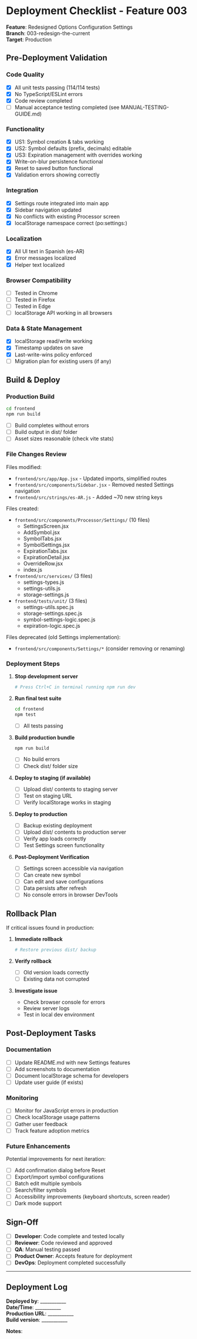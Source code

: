 # Deployment Checklist - Feature 003

**Feature**: Redesigned Options Configuration Settings  
**Branch**: 003-redesign-the-current  
**Target**: Production

## Pre-Deployment Validation

### Code Quality

- [x] All unit tests passing (114/114 tests)
- [x] No TypeScript/ESLint errors
- [x] Code review completed
- [ ] Manual acceptance testing completed (see MANUAL-TESTING-GUIDE.md)

### Functionality

- [x] US1: Symbol creation & tabs working
- [x] US2: Symbol defaults (prefix, decimals) editable
- [x] US3: Expiration management with overrides working
- [x] Write-on-blur persistence functional
- [x] Reset to saved button functional
- [x] Validation errors showing correctly

### Integration

- [x] Settings route integrated into main app
- [x] Sidebar navigation updated
- [x] No conflicts with existing Processor screen
- [x] localStorage namespace correct (po:settings:)

### Localization

- [x] All UI text in Spanish (es-AR)
- [x] Error messages localized
- [x] Helper text localized

### Browser Compatibility

- [ ] Tested in Chrome
- [ ] Tested in Firefox
- [ ] Tested in Edge
- [ ] localStorage API working in all browsers

### Data & State Management

- [x] localStorage read/write working
- [x] Timestamp updates on save
- [x] Last-write-wins policy enforced
- [ ] Migration plan for existing users (if any)

## Build & Deploy

### Production Build

```bash
cd frontend
npm run build
```

- [ ] Build completes without errors
- [ ] Build output in dist/ folder
- [ ] Asset sizes reasonable (check vite stats)

### File Changes Review

Files modified:
- `frontend/src/app/App.jsx` - Updated imports, simplified routes
- `frontend/src/components/Sidebar.jsx` - Removed nested Settings navigation
- `frontend/src/strings/es-AR.js` - Added ~70 new string keys

Files created:
- `frontend/src/components/Processor/Settings/` (10 files)
  - SettingsScreen.jsx
  - AddSymbol.jsx
  - SymbolTabs.jsx
  - SymbolSettings.jsx
  - ExpirationTabs.jsx
  - ExpirationDetail.jsx
  - OverrideRow.jsx
  - index.js
- `frontend/src/services/` (3 files)
  - settings-types.js
  - settings-utils.js
  - storage-settings.js
- `frontend/tests/unit/` (3 files)
  - settings-utils.spec.js
  - storage-settings.spec.js
  - symbol-settings-logic.spec.js
  - expiration-logic.spec.js

Files deprecated (old Settings implementation):
- `frontend/src/components/Settings/*` (consider removing or renaming)

### Deployment Steps

1. **Stop development server**
   ```bash
   # Press Ctrl+C in terminal running npm run dev
   ```

2. **Run final test suite**
   ```bash
   cd frontend
   npm test
   ```
   - [ ] All tests passing

3. **Build production bundle**
   ```bash
   npm run build
   ```
   - [ ] No build errors
   - [ ] Check dist/ folder size

4. **Deploy to staging (if available)**
   - [ ] Upload dist/ contents to staging server
   - [ ] Test on staging URL
   - [ ] Verify localStorage works in staging

5. **Deploy to production**
   - [ ] Backup existing deployment
   - [ ] Upload dist/ contents to production server
   - [ ] Verify app loads correctly
   - [ ] Test Settings screen functionality

6. **Post-Deployment Verification**
   - [ ] Settings screen accessible via navigation
   - [ ] Can create new symbol
   - [ ] Can edit and save configurations
   - [ ] Data persists after refresh
   - [ ] No console errors in browser DevTools

## Rollback Plan

If critical issues found in production:

1. **Immediate rollback**
   ```bash
   # Restore previous dist/ backup
   ```

2. **Verify rollback**
   - [ ] Old version loads correctly
   - [ ] Existing data not corrupted

3. **Investigate issue**
   - Check browser console for errors
   - Review server logs
   - Test in local dev environment

## Post-Deployment Tasks

### Documentation

- [ ] Update README.md with new Settings features
- [ ] Add screenshots to documentation
- [ ] Document localStorage schema for developers
- [ ] Update user guide (if exists)

### Monitoring

- [ ] Monitor for JavaScript errors in production
- [ ] Check localStorage usage patterns
- [ ] Gather user feedback
- [ ] Track feature adoption metrics

### Future Enhancements

Potential improvements for next iteration:
- [ ] Add confirmation dialog before Reset
- [ ] Export/import symbol configurations
- [ ] Batch edit multiple symbols
- [ ] Search/filter symbols
- [ ] Accessibility improvements (keyboard shortcuts, screen reader)
- [ ] Dark mode support

## Sign-Off

- [ ] **Developer**: Code complete and tested locally
- [ ] **Reviewer**: Code reviewed and approved
- [ ] **QA**: Manual testing passed
- [ ] **Product Owner**: Accepts feature for deployment
- [ ] **DevOps**: Deployment completed successfully

---

## Deployment Log

**Deployed by**: ___________  
**Date/Time**: ___________  
**Production URL**: ___________  
**Build version**: ___________  

**Notes**:
